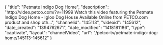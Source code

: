{
    "title": "Petmate Indigo Dog Home",
    "description": "http:\/\/video.petco.com\/?v=11999 Watch this video featuring the Petmate Indigo Dog Home - Igloo Dog House Available Online from PETCO.com product and shop oth...",
    "channelid": "145113",
    "videoid": "145612",
    "date_created": "1394762671",
    "date_modified": "1418181186",
    "type": "captivate",
    "layout": "channelVideo",
    "url": "\/petco-tv\/petmate-indigo-dog-home\/145113-145612"
}